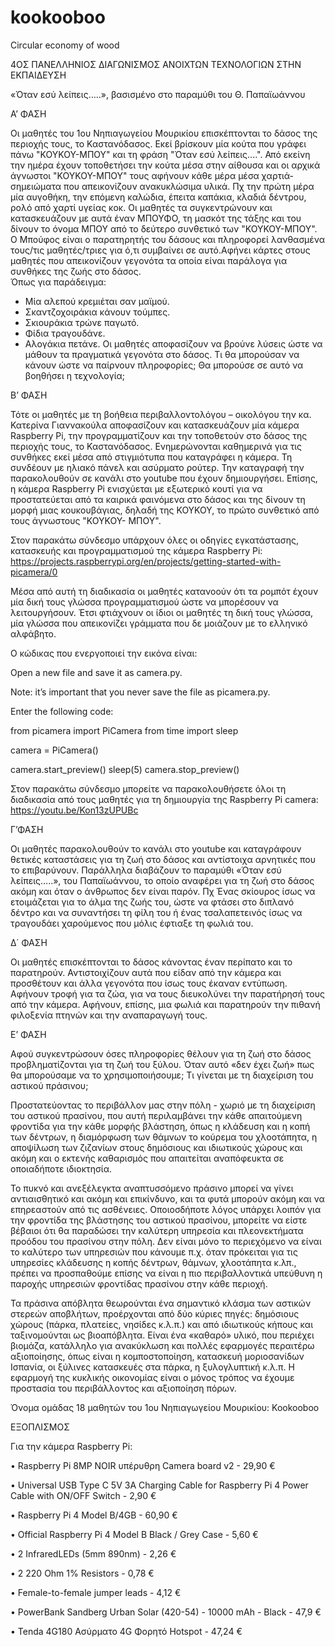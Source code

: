# kookooboo
Circular economy of wood

4ΟΣ ΠΑΝΕΛΛΗΝΙΟΣ ΔΙΑΓΩΝΙΣΜΟΣ ΑΝΟΙΧΤΩΝ ΤΕΧΝΟΛΟΓΙΩΝ ΣΤΗΝ ΕΚΠΑΙΔΕΥΣΗ



«Όταν εσύ λείπεις…..», 
βασισμένο στο παραμύθι του Θ. Παπαϊωάννου


Α’ ΦΑΣΗ

Οι μαθητές του 1ου Νηπιαγωγείου Μουρικίου επισκέπτονται το δάσος της περιοχής τους, το Καστανόδασος. Εκεί βρίσκουν μία κούτα που γράφει πάνω "ΚΟΥΚΟΥ-ΜΠΟΥ" και τη φράση "Όταν εσύ λείπεις....". Από εκείνη την ημέρα έχουν τοποθετήσει την κούτα μέσα στην αίθουσα και οι αρχικά άγνωστοι "ΚΟΥΚΟΥ-ΜΠΟΥ" τους αφήνουν κάθε μέρα μέσα χαρτιά-σημειώματα που απεικονίζουν ανακυκλώσιμα υλικά. Πχ την πρώτη μέρα μία αυγοθήκη, την επόμενη καλώδια, έπειτα καπάκια, κλαδιά δέντρου, ρολό από χαρτί υγείας κοκ. Οι μαθητές τα συγκεντρώνουν και κατασκευάζουν με αυτά έναν ΜΠΟΥΦΟ, τη μασκότ της τάξης και του δίνουν το όνομα ΜΠΟΥ από το δεύτερο συνθετικό των "ΚΟΥΚΟΥ-ΜΠΟΥ". 
 Ο Μπούφος είναι ο παρατηρητής του δάσους και πληροφορεί λανθασμένα τους/τις  μαθητές/τριες για ό,τι συμβαίνει σε αυτό.Αφήνει κάρτες στους μαθητές που απεικονίζουν γεγονότα τα οποία είναι παράλογα για συνθήκες της ζωής στο δάσος. 	
 Όπως για παράδειγμα:
- Μία αλεπού κρεμιέται σαν μαϊμού.
- Σκαντζοχοιράκια κάνουν τούμπες.
- Σκιουράκια τρώνε παγωτό.
- Φίδια τραγουδάνε.
- Αλογάκια πετάνε. 
Οι μαθητές αποφασίζουν να βρούνε λύσεις ώστε να μάθουν τα πραγματικά γεγονότα στο δάσος.
Τι θα μπορούσαν να κάνουν ώστε να παίρνουν πληροφορίες;	
Θα μπορούσε σε αυτό να βοηθήσει η τεχνολογία;

Β’ ΦΑΣΗ

Τότε οι μαθητές με τη βοήθεια περιβαλλοντολόγου – οικολόγου την κα. Κατερίνα Γιαννακούλα  αποφασίζουν και κατασκευάζουν μία κάμερα Raspberry Pi, την προγραμματίζουν και την τοποθετούν στο δάσος της περιοχής τους, το Καστανόδασος.  Ενημερώνονται καθημερινά για τις συνθήκες εκεί μέσα από στιγμιότυπα που καταγράφει η κάμερα. Τη συνδέουν με ηλιακό πάνελ και ασύρματο ρούτερ. Την καταγραφή την παρακολουθούν σε κανάλι στο youtube που έχουν δημιουργήσει. Επίσης,  η κάμερα Raspberry Pi ενισχύεται με εξωτερικό κουτί για να προστατεύεται από τα καιρικά φαινόμενα στο δάσος και της δίνουν τη μορφή μιας κουκουβάγιας, δηλαδή της ΚΟΥΚΟΥ, το πρώτο συνθετικό από τους άγνωστους "ΚΟΥΚΟΥ- ΜΠΟΥ". 

Στον παρακάτω σύνδεσμο υπάρχουν όλες οι οδηγίες εγκατάστασης, κατασκευής και προγραμματισμού της κάμερα Raspberry Pi:
https://projects.raspberrypi.org/en/projects/getting-started-with-picamera/0

Μέσα από αυτή τη διαδικασία οι μαθητές κατανοούν ότι τα ρομπότ έχουν μία δική τους γλώσσα προγραμματισμού ώστε να μπορέσουν να λειτουργήσουν. Έτσι φτιάχνουν οι ίδιοι οι μαθητές τη δική τους γλώσσα, μία γλώσσα που απεικονίζει γράμματα που δε μοιάζουν με το ελληνικό αλφάβητο.

Ο κώδικας που ενεργοποιεί την εικόνα είναι:

Open a new file and save it as camera.py.

Note: it’s important that you never save the file as picamera.py.

Enter the following code:

from picamera import PiCamera
from time import sleep

camera = PiCamera()

camera.start_preview()
sleep(5)
camera.stop_preview()

Στον παρακάτω σύνδεσμο μπορείτε να παρακολουθήσετε όλοι τη διαδικασία από τους μαθητές για τη δημιουργία της Raspberry Pi camera:
https://youtu.be/Kon13zUPUBc


Γ’ΦΑΣΗ

Οι μαθητές παρακολουθούν το κανάλι στο youtube και καταγράφουν θετικές καταστάσεις για τη ζωή στο δάσος και αντίστοιχα αρνητικές που το επιβαρύνουν. Παράλληλα διαβάζουν το παραμύθι «Όταν εσύ λείπεις…..», του Παπαϊωάννου, το οποίο αναφέρει για τη ζωή στο δάσος ακόμη και όταν ο άνθρωπος δεν είναι παρόν.
Πχ Ένας σκίουρος ίσως να ετοιμάζεται για το άλμα της ζωής του, ώστε να φτάσει στο διπλανό δέντρο και να συναντήσει τη φίλη του ή ένας τσαλαπετεινός ίσως να τραγουδάει χαρούμενος που μόλις έφτιαξε τη φωλιά του. 

Δ΄ ΦΑΣΗ 

Οι μαθητές επισκέπτονται το δάσος κάνοντας έναν περίπατο και το παρατηρούν. Αντιστοιχίζουν αυτά που είδαν από την κάμερα και προσθέτουν και άλλα γεγονότα που ίσως τους έκαναν εντύπωση. Αφήνουν τροφή για τα ζώα, για να τους διευκολύνει την παρατήρησή τους από την κάμερα. Αφήνουν, επίσης, μια φωλιά και παρατηρούν την πιθανή φιλοξενία πτηνών και την αναπαραγωγή τους. 	

Ε’ ΦΑΣΗ

Αφού συγκεντρώσουν όσες πληροφορίες θέλουν για τη ζωή στο δάσος προβληματίζονται για τη ζωή του ξύλου. Όταν αυτό «δεν έχει ζωή» πως θα μπορούσαμε να το χρησιμοποιήσουμε;  Τι γίνεται με τη διαχείριση του αστικού πράσινου; 

Προστατεύοντας το περιβάλλον μας στην πόλη - χωριό με τη διαχείριση του αστικού πρασίνου, που αυτή περιλαμβάνει την κάθε απαιτούμενη φροντίδα για την κάθε μορφής βλάστηση, όπως η κλάδευση και η κοπή των δέντρων, η διαμόρφωση των θάμνων το κούρεμα του χλοοτάπητα, η αποψίλωση των ζιζανίων στους δημόσιους και ιδιωτικούς χώρους και ακόμη και ο εκτενής καθαρισμός που απαιτείται αναπόφευκτα σε οποιαδήποτε ιδιοκτησία.

Το πυκνό και ανεξέλεγκτα αναπτυσσόμενο πράσινο  μπορεί να γίνει αντιαισθητικό και ακόμη και επικίνδυνο, και τα φυτά μπορούν ακόμη και να επηρεαστούν από τις ασθένειες. Οποιοσδήποτε λόγος υπάρχει λοιπόν για την φροντίδα της βλάστησης του αστικού πρασίνου, μπορείτε να είστε βέβαιοι ότι θα παραδώσει την καλύτερη υπηρεσία και πλεονεκτήματα προόδου του πρασίνου στην πόλη. Δεν είναι μόνο το περιεχόμενο να είναι το καλύτερο των υπηρεσιών που κάνουμε π.χ. όταν πρόκειται για τις υπηρεσίες κλάδευσης η κοπής δέντρων, θάμνων, χλοοτάπητα κ.λπ., πρέπει να προσπαθούμε επίσης να είναι η πιο περιβαλλοντικά υπεύθυνη η παροχής υπηρεσιών φροντίδας πρασίνου στην κάθε περιοχή.  

Τα πράσινα απόβλητα θεωρούνται ένα σημαντικό κλάσμα των αστικών στερεών αποβλήτων, προέρχονται από δύο κύριες πηγές: δημόσιους χώρους (πάρκα, πλατείες, νησίδες κ.λ.π.) και από ιδιωτικούς κήπους και ταξινομούνται ως βιοαπόβλητα. Είναι ένα «καθαρό» υλικό, που περιέχει βιομάζα, κατάλληλο για ανακύκλωση και πολλές εφαρμογές περαιτέρω αξιοποίησης, όπως είναι η κομποστοποίηση, κατασκευή μοριοσανίδων Ισπανία, οι ξύλινες κατασκευές στα πάρκα, η ξυλογλυπτική κ.λ.π. Η εφαρμογή της κυκλικής οικονομίας είναι ο μόνος τρόπος να έχουμε προστασία του περιβάλλοντος και αξιοποίηση πόρων. 	

 

Όνομα ομάδας 18 μαθητών του 1ου Νηπιαγωγείου Μουρικίου: Kookooboo



ΕΞΟΠΛΙΣΜΟΣ

Για την κάμερα Raspberry Pi:

•	Raspberry Pi 8MP NOIR υπέρυθρη Camera board v2 - 29,90 €

•	Universal USB Type C 5V 3A Charging Cable for Raspberry Pi 4 Power Cable with ON/OFF Switch - 2,90 €

•	Raspberry Pi 4 Model B/4GB	- 60,90 €

• Official Raspberry Pi 4 Model B Black / Grey Case - 5,60 €

• 2 InfraredLEDs (5mm 890nm) - 2,26 €

• 2  220 Ohm 1% Resistors -	0,78 €

• Female-to-female jumper leads -	4,12 €

• PowerBank Sandberg Urban Solar (420-54) - 10000 mAh - Black -	47,9 €

• Tenda 4G180 Ασύρματο 4G Φορητό Hotspot - 47,24 €






